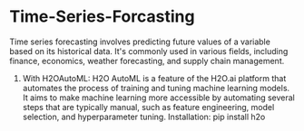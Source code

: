 # Time-Series-Forcasting
Time series forecasting involves predicting future values of a variable based on its historical data.
It's commonly used in various fields, including finance, economics, weather forecasting, and supply chain management.

1. With H2OAutoML:
   H2O AutoML is a feature of the H2O.ai platform that automates the process of training and tuning machine learning models.
   It aims to make machine learning more accessible by automating several steps that are typically manual, such as feature engineering, model selection, and hyperparameter tuning.
   Installation: pip install h2o
